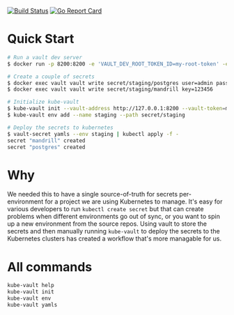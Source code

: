 [![Build Status](https://travis-ci.org/marccampbell/kube-vault.svg?branch=master)](https://travis-ci.org/marccampbell/kube-vault) [![Go Report Card](https://goreportcard.com/badge/github.com/marccampbell/kube-vault)](https://goreportcard.com/report/github.com/marccampbell/kube-vault)

# Quick Start
```bash
# Run a vault dev server
$ docker run -p 8200:8200 -e 'VAULT_DEV_ROOT_TOKEN_ID=my-root-token' -e 'VAULT_DEV_LISTEN_ADDRESS=0.0.0.0:8200' -e 'VAULT_ADDR=http://127.0.0.1:8200'  --name vault vault

# Create a couple of secrets
$ docker exec vault vault write secret/staging/postgres user=admin password=secret host=10.1.1.1 port=5432
$ docker exec vault vault write secret/staging/mandrill key=123456

# Initialize kube-vault
$ kube-vault init --vault-address http://127.0.0.1:8200 --vault-token=my-root-token
$ kube-vault env add --name staging --path secret/staging

# Deploy the secrets to kubernetes
$ vault-secret yamls --env staging | kubectl apply -f -
secret "mandrill" created
secret "postgres" created
```

# Why
We needed this to have a single source-of-truth for secrets per-environment for a project we are using Kubernetes to manage. It's easy for various developers to run `kubectl create secret` but that can create problems when different environments go out of sync, or you want to spin up a new environment from the source repos. Using vault to store the secrets and then manually running `kube-vault` to deploy the secrets to the Kubernetes clusters has created a workflow that's more managable for us.

# All commands
```bash
kube-vault help
kube-vault init
kube-vault env
kube-vault yamls
```

